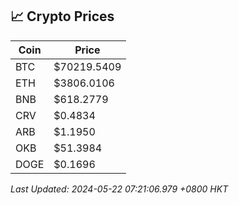 ## 📈 Crypto Prices

| Coin | Price |
| ---- | ----- |
| BTC | $70219.5409 |
| ETH | $3806.0106 |
| BNB | $618.2779 |
| CRV | $0.4834 |
| ARB | $1.1950 |
| OKB | $51.3984 |
| DOGE | $0.1696 |

_Last Updated: 2024-05-22 07:21:06.979 +0800 HKT_